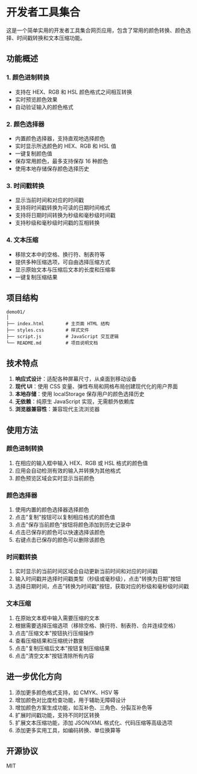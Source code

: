 # 开发者工具集合

这是一个简单实用的开发者工具集合网页应用，包含了常用的颜色转换、颜色选择、时间戳转换和文本压缩功能。

## 功能概述

### 1. 颜色进制转换

- 支持在 HEX、RGB 和 HSL 颜色格式之间相互转换
- 实时预览颜色效果
- 自动验证输入的颜色格式

### 2. 颜色选择器

- 内置颜色选择器，支持直观地选择颜色
- 实时显示所选颜色的 HEX、RGB 和 HSL 值
- 一键复制颜色值
- 保存常用颜色，最多支持保存 16 种颜色
- 使用本地存储保存颜色选择历史

### 3. 时间戳转换

- 显示当前时间和对应的时间戳
- 支持将时间戳转换为可读的日期时间格式
- 支持将日期时间转换为秒级和毫秒级时间戳
- 支持秒级和毫秒级时间戳的互相转换

### 4. 文本压缩

- 移除文本中的空格、换行符、制表符等
- 提供多种压缩选项，可自由选择压缩方式
- 显示原始文本与压缩后文本的长度和压缩率
- 一键复制压缩结果

## 项目结构

```
demo01/
│
├── index.html        # 主页面 HTML 结构
├── styles.css        # 样式文件
├── script.js         # JavaScript 交互逻辑
└── README.md         # 项目说明文档
```

## 技术特点

1. **响应式设计**：适配各种屏幕尺寸，从桌面到移动设备
2. **现代 UI**：使用 CSS 变量、弹性布局和网格布局创建现代化的用户界面
3. **本地存储**：使用 localStorage 保存用户的颜色选择历史
4. **无依赖**：纯原生 JavaScript 实现，无需额外依赖库
5. **浏览器兼容性**：兼容现代主流浏览器

## 使用方法

### 颜色进制转换

1. 在相应的输入框中输入 HEX、RGB 或 HSL 格式的颜色值
2. 应用会自动检测有效的输入并转换为其他格式
3. 颜色预览区域会实时显示当前颜色

### 颜色选择器

1. 使用内置的颜色选择器选择颜色
2. 点击"复制"按钮可以复制相应格式的颜色值
3. 点击"保存当前颜色"按钮将颜色添加到历史记录中
4. 点击已保存的颜色可以快速选择该颜色
5. 右键点击已保存的颜色可以删除该颜色

### 时间戳转换

1. 实时显示的当前时间区域会自动更新当前时间和对应的时间戳
2. 输入时间戳并选择时间戳类型（秒级或毫秒级），点击"转换为日期"按钮
3. 选择日期时间，点击"转换为时间戳"按钮，获取对应的秒级和毫秒级时间戳

### 文本压缩

1. 在原始文本框中输入需要压缩的文本
2. 根据需要选择压缩选项（移除空格、换行符、制表符、合并连续空格）
3. 点击"压缩文本"按钮执行压缩操作
4. 查看压缩结果和压缩统计数据
5. 点击"复制压缩后文本"按钮复制压缩结果
6. 点击"清空文本"按钮清除所有内容

## 进一步优化方向

1. 添加更多颜色格式支持，如 CMYK、HSV 等
2. 增加颜色对比度检查功能，用于辅助无障碍设计
3. 增加颜色方案生成功能，如互补色、三角色、分裂互补色等
4. 扩展时间戳功能，支持不同时区转换
5. 扩展文本压缩功能，添加 JSON/XML 格式化、代码压缩等高级选项
6. 添加更多实用工具，如编码转换、单位换算等

## 开源协议

MIT